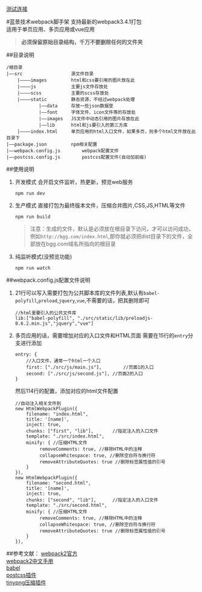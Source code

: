 [测试连接](https://github.com/Superheroo/movie_vue/dist/index.html)

#蓝景技术webpack脚手架
支持最新的webpack3.4.1打包   
适用于单页应用、多页应用或vue应用
> **必须保留原始目录结构，千万不要删除任何的文件夹**

##目录说明
```
/根目录
|——src					源文件目录
	|————images			html和css要引用的图片放在此
	|————js				主要js文件存放处
	|————scss			主要的scss存放处
	|————static			静态资源，不经过webpack处理
			|——data		存放一些json数据登
			|——font		字体文件、icon文件等的存放处
			|——images	JS文件中动态引用的图片存放在此
			|——lib		html和js要引入的第三方库
	|————index.html		单页应用的html入口文件，如果多页，则多个html文件放在此目录下
|——package.json			npm相关配置
|——webpack.config.js		webpack配置文件
|——postcss.config.js		postcss配置文件(自动加前缀)		

```

##使用说明
1. 开发模式
	会开启文件监听，热更新，预览web服务
	```
	npm run dev
	```
2. 生产模式
	直接打包为最终版本文件，压缩合并图片,CSS,JS,HTML等文件
	```
	npm run build
	```
	> 注意：生成的文件，默认是必须放在根目录下访问，才可以访问成功，例如`http://bgg.com/index.html`,那你就必须把dist目录下的文件，全部放在bgg.com域名所指向的根目录

3. 纯监听模式(没预览功能)	
	```
	npm run watch
	```


##webpack.config.js配置文件说明
1. 21行可以写入需要打包为公共脚本库的文件列表,默认有`babel-polyfill`,`preload`,`jquery`,`vue`,不需要的话，把其删除即可
	```
	//html里要引入的公共文件库
	lib:["babel-polyfill", "./src/static/lib/preloadjs-0.6.2.min.js","jquery","vue"]
	```
	
2. 多页应用的话，需要增加对应的入口文件和HTML页面
	需要在15行的`entry`分支进行添加
	```
	entry: {
		//入口文件，通常一个html一个入口
		first: ["./src/js/main.js"], 		//页面1的入口
		second: ["./src/js/second.js"], //页面2的入口
	}
	```
	然后114行的配置，添加对应的html文件配置
	```
	//自动注入相关文件到
	new HtmlWebpackPlugin({
		filename: "index.html",
		title: '[name]',
		inject: true,
		chunks: ["first", "lib"],		//指定注入的入口文件
		template: "./src/index.html",
		minify: { //压缩HTML文件
			 removeComments: true, //移除HTML中的注释
			 collapseWhitespace: true, //删除空白符与换行符
			 removeAttributeQuotes: true //删除标签属性值的引号
		}
	}),
	new HtmlWebpackPlugin({
		filename: "second.html", 
		title: '[name]',
		inject: true,
		chunks: ["second", "lib"],		//指定注入的入口文件
		template: "./src/second.html",
		minify: { //压缩HTML文件
			 removeComments: true, //移除HTML中的注释
			 collapseWhitespace: true, //删除空白符与换行符
			 removeAttributeQuotes: true //删除标签属性值的引号
		}
	}),
	```








##参考文献： 
[webpack2官方](https://webpack.js.org/configuration/)      
[webpack2中文手册](http://www.css88.com/doc/webpack2/)     
[babel](http://babeljs.io/docs/usage/babelrc/)     
[postcss插件](https://github.com/postcss/postcss)   
[tinypng压缩插件](https://www.npmjs.com/package/tinypng-webpack-plugin)   

